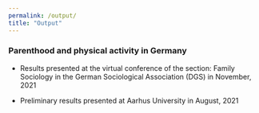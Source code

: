 ```yaml
---
permalink: /output/
title: "Output"
---
```


### Parenthood and physical activity in Germany

* Results presented at the virtual conference of the section: Family Sociology in the German Sociological Association (DGS) in November, 2021 [<i class="far fa-file-pdf" aria-hidden="true"></i>](https://mfr.de-1.osf.io/render?url=https://osf.io/ef3hb/?direct%26mode=render%26action=download%26mode=render)

* Preliminary results presented at Aarhus University in August, 2021 [<i class="far fa-file-pdf" aria-hidden="true"></i>](https://mfr.de-1.osf.io/render?url=https://osf.io/h3ydq/?direct%26mode=render%26action=download%26mode=render)